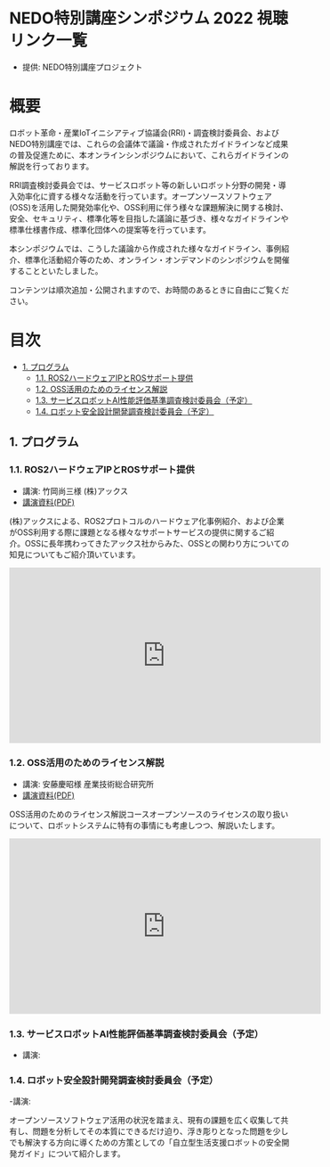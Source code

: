 ﻿---
layout: page
---
# NEDO特別講座シンポジウム 2022 視聴リンク一覧

* 提供: NEDO特別講座プロジェクト

# 概要
ロボット革命・産業IoTイニシアティブ協議会(RRI)・調査検討委員会、およびNEDO特別講座では、これらの会議体で議論・作成されたガイドラインなど成果の普及促進ために、本オンラインシンポジウムにおいて、これらガイドラインの解説を行っております。

RRI調査検討委員会では、サービスロボット等の新しいロボット分野の開発・導入効率化に資する様々な活動を行っています。オープンソースソフトウェア(OSS)を活用した開発効率化や、OSS利用に伴う様々な課題解決に関する検討、安全、セキュリティ、標準化等を目指した議論に基づき、様々なガイドラインや標準仕様書作成、標準化団体への提案等を行っています。

本シンポジウムでは、こうした議論から作成された様々なガイドライン、事例紹介、標準化活動紹介等のため、オンライン・オンデマンドのシンポジウムを開催することといたしました。

コンテンツは順次追加・公開されますので、お時間のあるときに自由にご覧ください。


# 目次

<!-- TOC -->

- [1. プログラム](#1-プログラム)
    - [1.1. ROS2ハードウェアIPとROSサポート提供](#11-ros2ハードウェアipとrosサポート提供)
    - [1.2. OSS活用のためのライセンス解説](#12-oss活用のためのライセンス解説)
    - [1.3. サービスロボットAI性能評価基準調査検討委員会（予定）](#13-サービスロボットai性能評価基準調査検討委員会予定)
    - [1.4. ロボット安全設計開発調査検討委員会（予定）](#14-ロボット安全設計開発調査検討委員会予定)

<!-- /TOC -->

## 1. プログラム

### 1.1. ROS2ハードウェアIPとROSサポート提供

- 講演: 竹岡尚三様 (株)アックス
- [講演資料(PDF)](axe_takeoka.pdf)

(株)アックスによる、ROS2プロトコルのハードウェア化事例紹介、および企業がOSS利用する際に課題となる様々なサポートサービスの提供に関するご紹介。OSSに長年携わってきたアックス社からみた、OSSとの関わり方についての知見についてもご紹介頂いています。

<iframe width="560" height="315" 
src="https://www.youtube.com/embed/GR9N9mS95WQ" title="YouTube video player" frameborder="0" allow="accelerometer; autoplay; clipboard-write; encrypted-media; gyroscope; picture-in-picture" allowfullscreen></iframe>

### 1.2. OSS活用のためのライセンス解説

- 講演: 安藤慶昭様 産業技術総合研究所
- [講演資料(PDF)](aist_ando.pdf)

OSS活用のためのライセンス解説コースオープンソースのライセンスの取り扱いについて、ロボットシステムに特有の事情にも考慮しつつ、解説いたします。

<iframe width="560" height="315" src="https://www.youtube.com/embed/k_LlKQS6GEo" title="YouTube video player" frameborder="0" allow="accelerometer; autoplay; clipboard-write; encrypted-media; gyroscope; picture-in-picture" allowfullscreen></iframe>

### 1.3. サービスロボットAI性能評価基準調査検討委員会（予定）

- 講演: 

### 1.4. ロボット安全設計開発調査検討委員会（予定）

-講演:

オープンソースソフトウェア活用の状況を踏まえ、現有の課題を広く収集して共有し、問題を分析してその本質にできるだけ迫り、浮き彫りとなった問題を少しでも解決する方向に導くための方策としての「自立型生活支援ロボットの安全開発ガイド」について紹介します。
